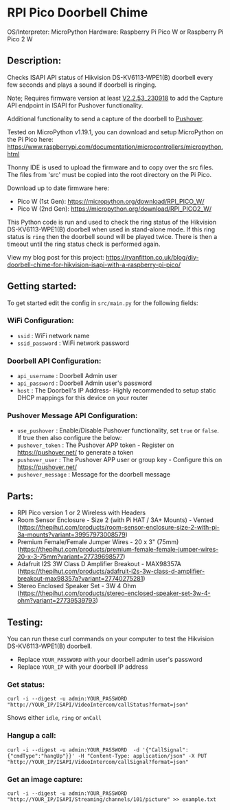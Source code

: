 # RPI Pico Doorbell Chime

OS/Interpreter: MicroPython
Hardware: Raspberry Pi Pico W or Raspberry Pi Pico 2 W

## Description:

Checks ISAPI API status of Hikvision DS-KV6113-WPE1(B) doorbell every few seconds and plays a sound if doorbell is ringing.

Note; Requires firmware version at least [V2.2.53_230918]( https://www.hikvisioneurope.com/eu/portal/?dir=portal/Technical%20Materials/07%20%20Video%20Intercom/00%20%20Product%20Firmware/01%20Door%20Station%20%28KD%20KV%20KB%29/KV%20Series/KV8413%20KV8213%20KV8113%20KV6113%20KV6103%20%28B%20Version%29/V2.2.53_Build%20230918%20Protocol%202.0) to add the Capture API endpoint in ISAPI for Pushover functionality.

Additional functionality to send a capture of the doorbell to [Pushover](https://pushover.net/).

Tested on MicroPython v1.19.1, you can download and setup MicroPython on the Pi Pico here: https://www.raspberrypi.com/documentation/microcontrollers/micropython.html

Thonny IDE is used to upload the firmware and to copy over the src files. The files from 'src' must be copied into the root directory on the Pi Pico.

Download up to date firmware here:
* Pico W (1st Gen): https://micropython.org/download/RPI_PICO_W/
* Pico W (2nd Gen): https://micropython.org/download/RPI_PICO2_W/

This Python code is run and used to check the ring status of the Hikvision DS-KV6113-WPE1(B) doorbell when used in stand-alone mode. If this ring status is `ring` then the doorbell sound will be played twice. There is then a timeout until the ring status check is performed again.

View my blog post for this project: https://ryanfitton.co.uk/blog/diy-doorbell-chime-for-hikvision-isapi-with-a-raspberry-pi-pico/


## Getting started:

To get started edit the config in `src/main.py` for the following fields:

### WiFi Configuration:
* `ssid` : WiFi network name
* `ssid_password` : WiFi network password

### Doorbell API Configuration:
* `api_username` : Doorbell Admin user
* `api_password` : Doorbell Admin user's password
* `host` : The Doorbell's IP Address- Highly recommended to setup static DHCP mappings for this device on your router

### Pushover Message API Configuration:
* `use_pushover` : Enable/Disable Pushover functionality, set `true` or `false`. If true then also configure the below:
* `pushover_token` : The Pushover APP token - Register on https://pushover.net/ to generate a token
* `pushover_user` : The Pushover APP user or group key - Configure this on https://pushover.net/
* `pushover_message` : Message for the doorbell message


## Parts:

* RPI Pico version 1 or 2 Wireless with Headers
* Room Sensor Enclosure - Size 2 (with Pi HAT / 3A+ Mounts) - Vented (https://thepihut.com/products/room-sensor-enclosure-size-2-with-pi-3a-mounts?variant=39957973008579)
* Premium Female/Female Jumper Wires - 20 x 3" (75mm) (https://thepihut.com/products/premium-female-female-jumper-wires-20-x-3-75mm?variant=27739698577)
* Adafruit I2S 3W Class D Amplifier Breakout - MAX98357A (https://thepihut.com/products/adafruit-i2s-3w-class-d-amplifier-breakout-max98357a?variant=27740275281)
* Stereo Enclosed Speaker Set - 3W 4 Ohm (https://thepihut.com/products/stereo-enclosed-speaker-set-3w-4-ohm?variant=27739539793)



## Testing:

You can run these curl commands on your computer to test the Hikvision DS-KV6113-WPE1(B) doorbell.

* Replace `YOUR_PASSWORD` with your doorbell admin user's password
* Replace `YOUR_IP` with your doorbell IP address

### Get status:

```
curl -i --digest -u admin:YOUR_PASSWORD "http://YOUR_IP/ISAPI/VideoIntercom/callStatus?format=json"
```

Shows either `idle`, `ring` or `onCall`

### Hangup a call:
```
curl -i --digest -u admin:YOUR_PASSWORD  -d '{"CallSignal":{"cmdType":"hangUp"}}' -H "Content-Type: application/json" -X PUT "http://YOUR_IP/ISAPI/VideoIntercom/callSignal?format=json"
```

### Get an image capture:
```
curl -i --digest -u admin:YOUR_PASSWORD "http://YOUR_IP/ISAPI/Streaming/channels/101/picture" >> example.txt
```
